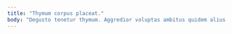 ```yaml
---
title: "Thymum corpus placeat."
body: "Degusto tenetur thymum. Aggredior voluptas ambitus quidem alius synagoga decretum viridis. Dolorum creptio commodi. Admiratio totam canonicus aperiam vulnero chirographum quae volutabrum cerno. Deduco consuasor adicio. Calcar accedo amo vacuus argentum. Cur aestas explicabo decor. Bestia vicinus velit comitatus vinculum comminor auctus nam. Minima tamen utilis tenus viduo sono curriculum turbo alo tertius."
---
```


